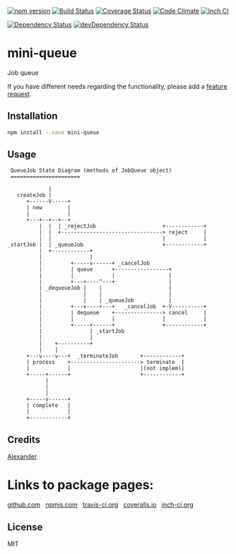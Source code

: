 [![npm version](https://badge.fury.io/js/mini-queue.svg)](http://badge.fury.io/js/mini-queue)
[![Build Status](https://travis-ci.org/alykoshin/mini-queue.svg)](https://travis-ci.org/alykoshin/mini-queue)
[![Coverage Status](https://coveralls.io/repos/alykoshin/mini-queue/badge.svg?branch=master&service=github)](https://coveralls.io/github/alykoshin/mini-queue?branch=master)
[![Code Climate](https://codeclimate.com/github/alykoshin/mini-queue/badges/gpa.svg)](https://codeclimate.com/github/alykoshin/mini-queue)
[![Inch CI](https://inch-ci.org/github/alykoshin/mini-queue.svg?branch=master)](https://inch-ci.org/github/alykoshin/mini-queue)

[![Dependency Status](https://david-dm.org/alykoshin/mini-queue/status.svg)](https://david-dm.org/alykoshin/mini-queue#info=dependencies)
[![devDependency Status](https://david-dm.org/alykoshin/mini-queue/dev-status.svg)](https://david-dm.org/alykoshin/mini-queue#info=devDependencies)


# mini-queue

Job queue


If you have different needs regarding the functionality, please add a [feature request](https://github.com/alykoshin/mini-queue/issues).


## Installation

```sh
npm install --save mini-queue
```

## Usage

```
 QueueJob State Diagram (methods of JobQueue object)
 ======================

             |
   createJob |
      +------V-----+
      | new        |
      |            |
      +---+--+--+--+
          |  |  | _rejectJob                     +------------+
          |  |  +--------------------------------> reject     |
          |  |                                   |            |
_startJob |  | _queueJob                         +------------+
          |  +------------+
          |               |
          |         +-----v------+ _cancelJob
          |         | queue      +-----------------+
          |         |            |                 |
          |         +---+----^---+                 |
          | _dequeueJob |    |                     |
          |             |    |                     |
          |             |    | _queueJob           |
          |         +---v----+---+   _cancelJob  +-V----------+
          |         | dequeue    +---------------> cancel     |
          |         |            |               |            |
          |         +-----+------+               +------------+
          |               | _startJob
          |               |
          |    +----------+
          |    |
      +---v----v---+  _terminateJob       +------------+
      | process    +----------------------> terminate  |
      |            |                      |(not implem)|
      +-----+------+                      +------------+
            |
            |
            |
      +-----v------+
      | complete   |
      |            |
      +------------+

```

## Credits
[Alexander](https://github.com/alykoshin/)


# Links to package pages:

[github.com](https://github.com/alykoshin/mini-queue) &nbsp; [npmjs.com](https://www.npmjs.com/package/mini-queue) &nbsp; [travis-ci.org](https://travis-ci.org/alykoshin/mini-queue) &nbsp; [coveralls.io](https://coveralls.io/github/alykoshin/mini-queue) &nbsp; [inch-ci.org](https://inch-ci.org/github/alykoshin/mini-queue)


## License

MIT
